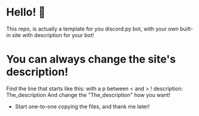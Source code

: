 # Hello! 👋
This repo, is actually a template for you discord.py bot, with your own built-in site with description for your bot! 
# You can always change the site's description! 
Find the line that starts like this:
 with a p between < and > ! description: The_description
And change the "The_description" how you want! 
- Start one-to-one copying the files, and thank me later! 
